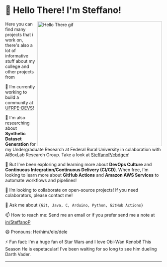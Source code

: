 # 👋 Hello There! I'm Steffano!
<img src="./img/hello-there.gif" min-width="400px" max-width="400px" width="400px" align="right" alt="Hello There gif"> 

Here you can find many projects that i work on, there's also a lot of informative stuff about my college and other projects from

🔭 I’m currently working to build a community at [UFRPE-DEVS](https://github.com/ufrpe-devs/comunidade)!

📓 I'm also researching about **Synthetic Dataset Generation** for my Undergraduate Research at Federal Rural University in colaboration with AiBoxLab Research Group. Take a look at [SteffanoP/cbdgen](https://github.com/SteffanoP/cbdgen-framework)!

🌱 But I've been exploring and learning more about **DevOps Culture** and **Continuous Integration/Continuous Delivery (CI/CD)**. When free, I'm looking to learn more about **GitHub Actions** and **Amazon AWS Services** to automate workflows and pipelines!

👯 I’m looking to collaborate on open-source projects! If you need colaborators, please contact me!

💬 Ask me about `{Git, Java, C, Arduino, Python, GitHub Actions}`

📫 How to reach me: Send me an email or if you prefer send me a note at [in/SteffanoP](https://www.linkedin.com/in/steffanop/)

😄 Pronouns: He/him//ele/dele

⚡ Fun fact: I'm a huge fan of Star Wars and I love Obi-Wan Kenobi! This Season He is espetacular! I've been waiting for so long to see him dueling Darth Vader.

---

